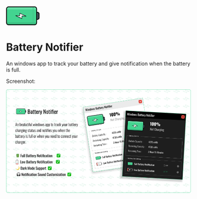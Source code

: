![Windows Battery Notifier](BatteryNotifierLogo.png)

# Battery Notifier

An windows app to track your battery and give notification when the battery is full.

Screenshot:

![Screenshot](BatteryNotifierBanner.png)
